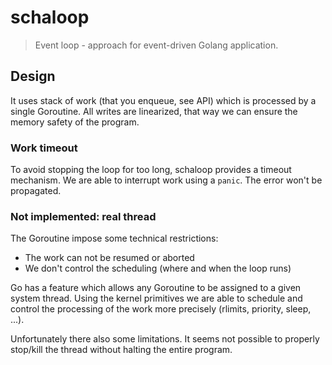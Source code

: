 # schaloop

> Event loop - approach for event-driven Golang application.

## Design

It uses stack of work (that you enqueue, see API) which is processed by a single Goroutine. All writes are linearized, that way we can ensure the memory safety of the program.

### Work timeout

To avoid stopping the loop for too long, schaloop provides a timeout mechanism. We are able to interrupt work using a `panic`. The error won't be propagated.

### Not implemented: real thread

The Goroutine impose some technical restrictions:
- The work can not be resumed or aborted
- We don't control the scheduling (where and when the loop runs)

Go has a feature which allows any Goroutine to be assigned to a given system thread. Using the kernel primitives we are able to schedule and control the processing of the work more precisely (rlimits, priority, sleep, ...).

Unfortunately there also some limitations. It seems not possible to properly stop/kill the thread without halting the entire program.
